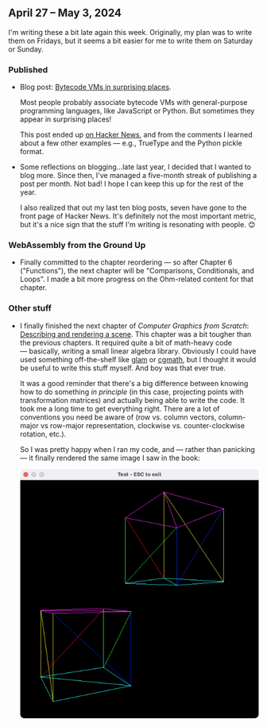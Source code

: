 ## April 27 – May 3, 2024

I'm writing these a bit late again this week. Originally, my plan was to write them on Fridays, but it seems a bit easier for me to write them on Saturday or Sunday.

### Published

- Blog post: [Bytecode VMs in surprising places](https://dubroy.com/blog/bytecode-vms-in-surprising-places/).

  Most people probably associate bytecode VMs with general-purpose programming languages, like JavaScript or Python. But sometimes they appear in surprising places!

  This post ended up [on Hacker News](https://news.ycombinator.com/item?id=40211205), and from the comments I learned about a few other examples — e.g., TrueType and the Python pickle format.

- Some reflections on blogging…late last year, I decided that I wanted to blog more. Since then, I've managed a five-month streak of publishing a post per month. Not bad! I hope I can keep this up for the rest of the year.

  I also realized that out my last ten blog posts, seven have gone to the front page of Hacker News. It's definitely not the most important metric, but it's a nice sign that the stuff I'm writing is resonating with people. 😊

### WebAssembly from the Ground Up

- Finally committed to the chapter reordering — so after Chapter 6 ("Functions"), the next chapter will be "Comparisons, Conditionals, and Loops". I made a bit more progress on the Ohm-related content for that chapter.

### Other stuff

- I finally finished the next chapter of _Computer Graphics from Scratch_: [Describing and rendering a scene](https://gabrielgambetta.com/computer-graphics-from-scratch/10-describing-and-rendering-a-scene.html). This chapter was a bit tougher than the previous chapters. It required quite a bit of math-heavy code — basically, writing a small linear algebra library. Obviously I could have used something off-the-shelf like [glam](https://docs.rs/glam/latest/glam/) or [cgmath](https://docs.rs/cgmath/latest/cgmath/), but I thought it would be useful to write this stuff myself. And boy was that ever true.

  It was a good reminder that there's a big difference between knowing how to do something _in principle_ (in this case, projecting points with transformation matrices) and actually being able to write the code. It took me a long time to get everything right. There are a lot of conventions you need be aware of (row vs. column vectors, column-major vs row-major representation, clockwise vs. counter-clockwise rotation, etc.).

  So I was pretty happy when I ran my code, and — rather than panicking — it finally rendered the same image I saw in the book:

  ![A screenshot of an application window, showing two wireframe cubes rendered on a black background](../assets/cgfs-2024-05-06.png)
